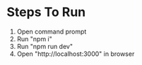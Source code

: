 # Steps To Run

1. Open command prompt
2. Run "npm i"
3. Run "npm run dev"
4. Open "http://localhost:3000" in browser
